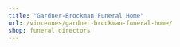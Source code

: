 ```yaml
---
title: "Gardner-Brockman Funeral Home"
url: /vincennes/gardner-brockman-funeral-home/
shop: funeral directors
---
```

